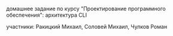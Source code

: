 домашнее задание по курсу "Проектирование программного обеспечения": архитектура CLI

участники: Ракицкий Михаил, Соловей Михаил, Чулков Роман
